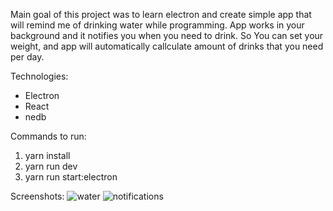Main goal of this project was to learn electron and create simple app that will remind me of drinking water while programming.
App works in your background and it notifies you when you need to drink. 
So You can set your weight, and app will automatically callculate amount of drinks that you need per day.

Technologies:
- Electron
- React
- nedb

Commands to run:
1. yarn install
2. yarn run dev
3. yarn run start:electron

Screenshots:
![water](https://user-images.githubusercontent.com/41025347/127534030-3f177b2e-b25e-43fb-a5aa-db1be1c8ae9a.png)
![notifications](https://user-images.githubusercontent.com/41025347/127534111-df56c63d-820d-42ec-9b27-e50a5a1f87f7.png)




